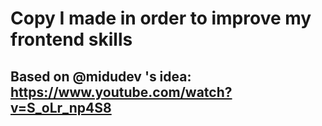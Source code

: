 # Copy I made in order to improve my frontend skills

## Based on @midudev 's idea: https://www.youtube.com/watch?v=S_oLr_np4S8 

